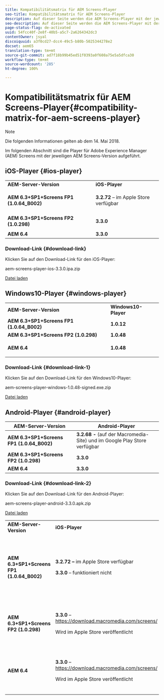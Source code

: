```yaml
---
title: Kompatibilitätsmatrix für AEM Screens-Player
seo-title: Kompatibilitätsmatrix für AEM Screens-Player
description: Auf dieser Seite werden die AEM Screens-Player mit der jeweiligen AEM Screens-Version aufgeführt.
seo-description: Auf dieser Seite werden die AEM Screens-Player mit der jeweiligen AEM Screens-Version aufgeführt.
page-status-flag: de-activated
uuid: 54fcc40f-2e8f-40b5-a5c7-2a6264342dc3
contentOwner: jsyal
discoiquuid: a3f0cd27-dcc4-49c5-b80b-5025344278e2
docset: aem65
translation-type: tm+mt
source-git-commit: ad7f18b99b45ed51f0393a0f608a75e5a5dfca30
workflow-type: tm+mt
source-wordcount: '285'
ht-degree: 100%

---
```



# Kompatibilitätsmatrix für AEM Screens-Player{#compatibility-matrix-for-aem-screens-player}

>[!NOTE]
>
>Die folgenden Informationen gelten ab dem 14. Mai 2018.

Im folgenden Abschnitt sind die Player für Adobe Experience Manager (AEM) Screens mit der jeweiligen AEM Screens-Version aufgeführt.

## iOS-Player {#ios-player}

<table>
 <tbody>
  <tr>
   <td><strong>AEM-Server-Version</strong></td> 
   <td><strong>iOS-Player</strong></td> 
  </tr>
  <tr>
   <td><strong>AEM 6.3+SP1+Screens FP1 (1.0.64_B002)</strong></td> 
   <td><p><strong>3.2.72</strong> – im Apple Store verfügbar</p> <p> </p> </td> 
  </tr>
  <tr>
   <td><strong><strong>AEM 6.3+SP1+Screens FP2 (1.0.298)</strong></strong></td> 
   <td><p><strong>3.3.0</strong> </p> <p> </p> </td> 
  </tr>
  <tr>
   <td><strong>AEM 6.4</strong></td> 
   <td><strong>3.3.0</strong> </td> 
  </tr>
 </tbody>
</table>

### Download-Link {#download-link}

Klicken Sie auf den Download-Link für den iOS-Player:

aem-screens-player-ios-3.3.0.ipa.zip

[Datei laden](assets/aem-screens-player-ios-330ipa.zip)

## Windows10-Player {#windows-player}

<table>
 <tbody>
  <tr>
   <td><strong>AEM-Server-Version</strong></td> 
   <td><strong>Windows10-Player</strong></td> 
  </tr>
  <tr>
   <td><strong>AEM 6.3+SP1+Screens FP1 (1.0.64_B002)</strong></td> 
   <td><strong>1.0.12</strong><br /> </td> 
  </tr>
  <tr>
   <td><strong><strong>AEM 6.3+SP1+Screens FP2 (1.0.298)</strong></strong></td> 
   <td><strong>1.0.48 </strong></td> 
  </tr>
  <tr>
   <td><strong>AEM 6.4</strong></td> 
   <td><p><strong>1.0.48 </strong></p> </td> 
  </tr>
 </tbody>
</table>

### Download-Link {#download-link-1}

Klicken Sie auf den Download-Link für den Windows10-Player:

aem-screens-player-windows-1.0.48-signed.exe.zip

[Datei laden](assets/aem-screens-player-windows-1048-signedexe.zip)

## Android-Player {#android-player}

| **AEM-Server-Version** | **Android-Player** |
|---|---|
| **AEM 6.3+SP1+Screens FP1 (1.0.64_B002)** | **3.2.68 -** (auf der Macromedia-Site) und im Google Play Store verfügbar |
| **AEM 6.3+SP1+Screens FP2 (1.0.298)** | **3.3.0** |
| **AEM 6.4** | **3.3.0** |

### Download-Link {#download-link-2}

Klicken Sie auf den Download-Link für den Android-Player:

aem-screens-player-android-3.3.0.apk.zip

[Datei laden](assets/aem-screens-player-android-330apk.zip)

<table>
 <tbody>
  <tr>
   <td><strong>AEM-Server-Version</strong></td> 
   <td><strong>iOS-Player</strong></td> 
   <td><strong>Windows10-Player</strong></td> 
   <td><strong>Chrome OS-Player</strong><br /> </td> 
   <td><strong>Android-Player</strong></td> 
  </tr>
  <tr>
   <td><strong>AEM 6.3+SP1+Screens FP1 (1.0.64_B002)</strong></td> 
   <td><p><strong>3.2.72 – </strong>im Apple Store verfügbar</p> <p><strong>3.3.0</strong> – funktioniert nicht</p> <p> </p> </td> 
   <td><strong>1.0.12</strong> – (bei Macromedia verfügbar)</td> 
   <td><p><strong>1.0.30 –</strong> im Chrome Store verfügbar.</p> <p>Wird von Feature Pack1 nicht unterstützt.</p> </td> 
   <td><strong>3.2.68 -</strong> (auf der Macromedia-Site) und im Google Play Store verfügbar</td> 
  </tr>
  <tr>
   <td><strong><strong>AEM 6.3+SP1+Screens FP2 (1.0.298)</strong></strong></td> 
   <td><p><strong>3.3.0</strong> – <a href="https://download.macromedia.com/screens/">https://download.macromedia.com/screens/</a></p> <p>Wird im Apple Store veröffentlicht</p> <p> </p> </td> 
   <td><strong>1.0.48 –</strong> <a href="https://download.macromedia.com/screens/">https://download.macromedia.com/screens/</a></td> 
   <td><p><strong>1.0.42 - </strong></p> <p>Wird im Chrome Store veröffentlicht</p> </td> 
   <td><strong>3.3.0 – </strong><a href="https://download.macromedia.com/screens/">https://download.macromedia.com/screens/</a></td> 
  </tr>
  <tr>
   <td><strong>AEM 6.4</strong></td> 
   <td><p><strong>3.3.0</strong> – <a href="https://download.macromedia.com/screens/">https://download.macromedia.com/screens/</a></p> <p>Wird im Apple Store veröffentlicht</p> </td> 
   <td><p><strong>1.0.48 -</strong><br /> </p> <p><a href="https://download.macromedia.com/screens/">https://download.macromedia.com/screens/</a></p> </td> 
   <td><p><strong>1.0.42 - </strong></p> <p>Wird im Chrome Store veröffentlicht</p> </td> 
   <td><strong>3.3.0 – </strong><a href="https://download.macromedia.com/screens/">https://download.macromedia.com/screens/</a></td> 
  </tr>
 </tbody>
</table>

